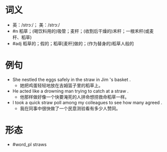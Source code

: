 # 词义
- 英：/strɔː/； 美：/strɔː/
- #n 稻草；(喝饮料用的)吸管；麦秆；(收割后干燥的)禾秆；一根禾秆(或麦秆、稻草)
- #adj 稻草的；假的；稻草[麦秆]做的；(作为替身的)稻草人般的
# 例句
- She nestled the eggs safely in the straw in Jim 's basket .
	- 她把鸡蛋轻轻地放在吉姆篮子里的稻草上。
- He acted like a drowning man trying to catch at a straw .
	- 他那样做好像一个快要淹死的人拼命想捞救命稻草一样。
- I took a quick straw poll among my colleagues to see how many agreed .
	- 我在同事中很快做了一个民意测验看有多少人赞同。
# 形态
- #word_pl straws
